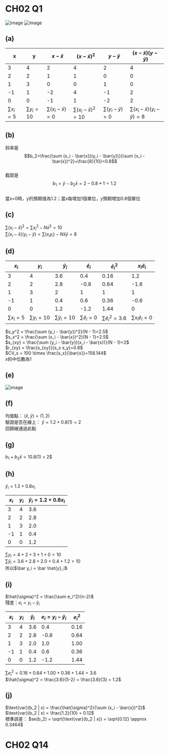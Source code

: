 # CH02 Q1

![image](https://github.com/user-attachments/assets/e663db33-e74d-435f-92f2-e3ddb81b04f4)
![image](https://github.com/user-attachments/assets/896a566b-ec58-4b5d-899a-28a318f45e48)

## (a)
| x   | y   | $x - \bar{x}$ | $(x - \bar{x})^2$ | $y - \bar{y}$ | $(x - \bar{x})(y - \bar{y})$ |
|-----|-----|-------------|-----------------|-------------|----------------------------|
| 3   | 4   |      2      |       4         |      2      |           4                |
| 2   | 2   |      1      |       1         |      0      |           0                |
| 1   | 3   |      0      |       0         |      1      |           0                |
| -1  | 1   |     -2      |       4         |      -1     |           2                |
| 0   | 0   |     -1      |       1         |      -2     |           2                |
| $\sum x_i=5$ | $\sum y_i=10$ | $\sum(x_i - \bar{x})=0$ | $\sum(x_i - \bar{x})^2=10$ | $\sum(y_i - \bar{y})=0$ | $\sum(x_i - \bar{x})(y_i - \bar{y})=8$ |

## (b)

斜率是 $$b_2=\frac{\sum (x_i - \bar{x})(y_i - \bar{y})}{\sum (x_i - \bar{x})^2}=\frac{8}{10}=0.8$$  
截距是 $$b_1=\bar{y}-b_2\bar{x}=2-0.8*1=1.2$$  
當x=0時，y的預期值為1.2；當x每增加1個單位，y預期增加0.8個單位  

## (c)

$\sum (x_i - \bar{x})^2=\sum{x_i}^2-N\bar{x}^2=10$   
$\sum (x_i - \bar{x})(y_i - \bar{y})=\sum(x_i y_i)-N\bar{x}\bar{y}=8$   

## (d)

| $x_i$   | $y_i$   | $\hat{y}_i$ | $\hat{e}_i$ | $\hat{e}_i^2$ | $x_i \hat{e}_i$ |
|-----|-----|-------------|-----------------|-------------|----------------------------|
| 3   | 4   |     3.6      |      0.4        |      0.16    |           1.2               |
| 2   | 2   |     2.8      |       -0.8      |       0.64   |           -1.6              |
| 1   | 3   |      2       |        1        |      1       |           1                 |
| -1  | 1   |      0.4     |        0.6      |      0.36    |           -0.6              |
| 0   | 0   |      1.2     |       -1.2      |      1.44    |           0                 |
| $\sum{x}_i=5$ | $\sum{y}_i=10$ | $\sum\hat{y}_i=10$ | $\sum\hat{e}_i=0$ | $\sum\hat{e}_i^2=3.6$ | $\sum{x}_i \hat{e}_i=0$ |

$s_y^2 = \frac{\sum (y_i - \bar{y})^2}{N - 1}=2.5$  
$s_x^2 = \frac{\sum (x_i - \bar{x})^2}{N - 1}=2.5$  
$s_{xy} = \frac{\sum (y_i - \bar{y})(x_i - \bar{x})}{N - 1}=2$   
$r_{xy} = \frac{s_{xy}}{s_x s_y}=0.8$  
$CV_x = 100 \times \frac{s_x}{\bar{x}}=158.144$  
$x$的中位數為1  

## (e)

![image](https://github.com/user-attachments/assets/3f257ce5-f434-454d-8864-b04acfb10d9d)   

## (f)

均值點： $(\bar{x}, \bar{y}) = (1, 2)$  
驗證是否在線上： $\hat{y} = 1.2 + 0.8(1) = 2$  
回歸線通過此點 

## (g)

$b_1 + b_2 \bar{x} = 1$0.8(1) = 2$

## (h)

$\hat{y}_i = 1.2 + 0.8x_i$

| $x_i$ | $y_i$ | $\hat{y}_i = 1.2 + 0.8x_i$ |
|----------|----------|--------------------|
| 3        | 4        | 3.6                |
| 2        | 2        | 2.8                |
| 1        | 3        | 2.0                |
| -1       | 1        | 0.4                |
| 0        | 0        | 1.2                |

$\sum y_i = 4 + 2 + 3 + 1 + 0 = 10$  
$\sum \hat{y}_i = 3.6 + 2.8 + 2.0 + 0.4 + 1.2 = 10$  
所以$\bar y_i = \bar \hat{y}_i$

## (i)

$\hat{\sigma}^2 = \frac{\sum e_i^2}{n-2}$  
殘差：$e_i = y_i - \hat{y}_i$  

|  $x_i$ | $y_i$ | $\hat{y}_i$ | $e_i = y_i - \hat{y}_i$ |  $e_i^2$ |
|----------|----------|----------------|----------------|----------|
| 3        | 4        | 3.6            | 0.4            | 0.16     |
| 2        | 2        | 2.8            | -0.8           | 0.64     |
| 1        | 3        | 2.0            | 1.0            | 1.00     |
| -1       | 1        | 0.4            | 0.6            | 0.36     |
| 0        | 0        | 1.2            | -1.2           | 1.44     |

$\sum e_i^2 = 0.16 + 0.64 + 1.00 + 0.36 + 1.44 = 3.6$  
$\hat{\sigma}^2 = \frac{3.6}{5-2} = \frac{3.6}{3} = 1.2$  

## (j)

$\text{var}(b_2 | x) = \frac{\hat{\sigma}^2}{\sum (x_i - \bar{x})^2}$  
$\text{var}(b_2 | x) = \frac{1.2}{10} = 0.12$  
標準誤差：
$se(b_2) = \sqrt{\text{var}(b_2 | x)} = \sqrt{0.12} \approx 0.3464$  

# CH02 Q14












